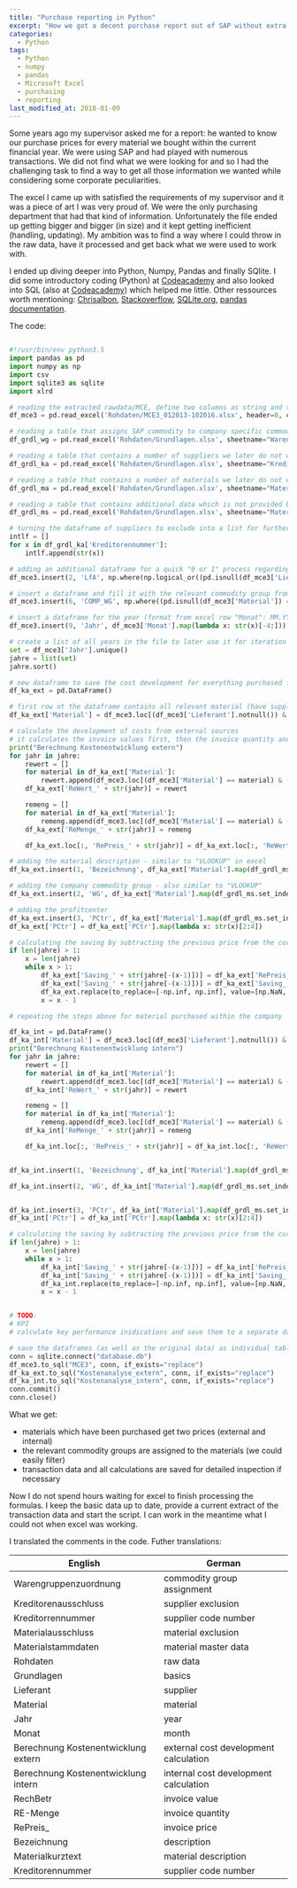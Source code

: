 ```yaml
---
title: "Purchase reporting in Python"
excerpt: "How we got a decent purchase report out of SAP without extra software and without any modifications to the ERP-system itself."
categories:
  - Python
tags:
  - Python
  - numpy
  - pandas
  - Microsoft Excel
  - purchasing
  - reporting
last_modified_at: 2018-01-09
---
```


Some years ago my supervisor asked me for a report: he wanted to know our purchase prices for every material we bought within the current financial year. We were using SAP and had played with numerous transactions. We did not find what we were looking for and so I had the challenging task to find a way to get all those information we wanted while considering some corporate peculiarities.

The excel I came up with satisfied the requirements of my supervisor and it was a piece of art I was very proud of. We were the only purchasing department that had that kind of  information. Unfortunately the file ended up getting bigger and bigger (in size) and it kept getting inefficient (handling, updating).
My ambition was to find a way where I could throw in the raw data, have it processed and get back what we were used to work with.

I ended up diving deeper into Python, Numpy, Pandas and finally SQlite.
I did some introductory coding (Python) at [Codeacademy](https://www.codecademy.com/learn/learn-python) and also looked into SQL (also at [Codeacademy](https://www.codecademy.com/learn/learn-sql)) which helped me little.
Other ressources worth mentioning: [Chrisalbon](https://chrisalbon.com), [Stackoverflow](https://stackoverflow.com/), [SQLite.org](https://www.sqlite.org), [pandas documentation](http://pandas.pydata.org).

The code:

~~~ python

#!/usr/bin/env python3.5
import pandas as pd
import numpy as np
import csv
import sqlite3 as sqlite
import xlrd

# reading the extracted rawdata/MCE, define two columns as string and turn it into a DataFrame
df_mce3 = pd.read_excel('Rohdaten/MCE3_012013-102016.xlsx', header=0, converters={'Lieferant': str, 'Monat': str})

# reading a table that assigns SAP commodity to company specific commodity group
df_grdl_wg = pd.read_excel('Rohdaten/Grundlagen.xlsx', sheetname="Warengruppenzuordnung", header=0, parse_cols="A,D,F")

# reading a table that contains a number of suppliers we later do not want to include in some calculations
df_grdl_ka = pd.read_excel('Rohdaten/Grundlagen.xlsx', sheetname="Kreditorenausschluss", header=0, converters={'Kreditorrennummer': str})

# reading a table that contains a number of materials we later do not want to include in some calculations
df_grdl_ma = pd.read_excel('Rohdaten/Grundlagen.xlsx', sheetname="Materialausschluss", header=0)

# reading a table that contains additional data which is not provided by the regular extract
df_grdl_ms = pd.read_excel('Rohdaten/Grundlagen.xlsx', sheetname="Materialstammdaten", header=0, parse_cols="A,D,K,L")

# turning the dataframe of suppliers to exclude into a list for further processing
intlf = []
for x in df_grdl_ka['Kreditorennummer']:
    intlf.append(str(x))

# adding an additional dataframe for a quick "0 or 1" process regarding the suppliers which have to be excluded
df_mce3.insert(2, 'LfA', np.where(np.logical_or((pd.isnull(df_mce3['Lieferant']) == True), (df_mce3['Lieferant'].isin(intlf))), '1', '0') )

# insert a dataframe and fill it with the relevant commodity group from the
df_mce3.insert(6, 'COMP_WG', np.where((pd.isnull(df_mce3['Material']) == True), df_mce3['Warengrp'].map(df_grdl_wg.set_index('wg')['comp_top_wg']), df_mce3['Material'].map(df_grdl_ms.set_index('Material')['COMP_WG'])))

# insert a dataframe for the year (format from excel row "Monat": MM.YYYY) to process it faster
df_mce3.insert(9, 'Jahr', df_mce3['Monat'].map(lambda x: str(x)[-4:]))

# create a list of all years in the file to later use it for iteration
set = df_mce3['Jahr'].unique()
jahre = list(set)
jahre.sort()

# new dataframe to save the cost development for everything purchased from external sources/suppliers
df_ka_ext = pd.DataFrame()

# first row ot the dataframe contains all relevant material (have supplier listed and this supplier is not in the to-exclude list)
df_ka_ext['Material'] = df_mce3.loc[(df_mce3['Lieferant'].notnull()) & (df_mce3['LfA'] == '0'), "Material"].unique()

# calculate the development of costs from external sources
# it calculates the invoice values first, then the invoice quantity and then divides the value by the quantity
print("Berechnung Kostenentwicklung extern")
for jahr in jahre:
    rewert = []
    for material in df_ka_ext['Material']:
        rewert.append(df_mce3.loc[(df_mce3['Material'] == material) & (df_mce3['LfA'] == '0') & (df_mce3['Jahr'] == jahr), 'RechBetr.'].sum())
    df_ka_ext['ReWert_' + str(jahr)] = rewert

    remeng = []
    for material in df_ka_ext['Material']:
        remeng.append(df_mce3.loc[(df_mce3['Material'] == material) & (df_mce3['LfA'] == '0') & (df_mce3['Jahr'] == jahr), 'RE-Menge'].sum())
    df_ka_ext['ReMenge_' + str(jahr)] = remeng

    df_ka_ext.loc[:, 'RePreis_' + str(jahr)] = df_ka_ext.loc[:, 'ReWert_' + str(jahr)].div(df_ka_ext['ReMenge_' + str(jahr)], axis=0, fill_value='0')

# adding the material description - similar to "VLOOKUP" in excel
df_ka_ext.insert(1, 'Bezeichnung', df_ka_ext['Material'].map(df_grdl_ms.set_index('Material')['Materialkurztext']))

# adding the company commodity group - also similar to "VLOOKUP"
df_ka_ext.insert(2, 'WG', df_ka_ext['Material'].map(df_grdl_ms.set_index('Material')['COMP_WG']))

# adding the profitcenter
df_ka_ext.insert(3, 'PCtr', df_ka_ext['Material'].map(df_grdl_ms.set_index('Material')['Prctr']))
df_ka_ext['PCtr'] = df_ka_ext['PCtr'].map(lambda x: str(x)[2:4])

# calculating the saving by subtracting the previous price from the current and then multiplying the result with the the current invoice quantity
if len(jahre) > 1:
    x = len(jahre)
    while x > 1:
        df_ka_ext['Saving_' + str(jahre[-(x-1)])] = df_ka_ext['RePreis_' + str(jahre[-(x-1)])].fillna(df_ka_ext['RePreis_' + str(jahre[-x])])
        df_ka_ext['Saving_' + str(jahre[-(x-1)])] = df_ka_ext['Saving_' + str(jahre[-(x-1)])].sub(df_ka_ext['RePreis_' + str(jahre[-x])], axis=0) * df_ka_ext['ReMenge_' + str(jahre[-(x-1)])]
        df_ka_ext.replace(to_replace=[-np.inf, np.inf], value=[np.NaN, np.NaN], inplace=True)
        x = x - 1

# repeating the steps above for material purchased within the company

df_ka_int = pd.DataFrame()
df_ka_int['Material'] = df_mce3.loc[(df_mce3['Lieferant'].notnull()) & (df_mce3['LfA'] == '1'), "Material"].unique()
print("Berechnung Kostenentwicklung intern")
for jahr in jahre:
    rewert = []
    for material in df_ka_int['Material']:
        rewert.append(df_mce3.loc[(df_mce3['Material'] == material) & (df_mce3['LfA'] == '1') & (df_mce3['Jahr'] == jahr), 'RechBetr.'].sum())
    df_ka_int['ReWert_' + str(jahr)] = rewert

    remeng = []
    for material in df_ka_int['Material']:
        remeng.append(df_mce3.loc[(df_mce3['Material'] == material) & (df_mce3['LfA'] == '1') & (df_mce3['Jahr'] == jahr), 'RE-Menge'].sum())
    df_ka_int['ReMenge_' + str(jahr)] = remeng

    df_ka_int.loc[:, 'RePreis_' + str(jahr)] = df_ka_int.loc[:, 'ReWert_' + str(jahr)].div(df_ka_int['ReMenge_' + str(jahr)], axis=0, fill_value='0')


df_ka_int.insert(1, 'Bezeichnung', df_ka_int['Material'].map(df_grdl_ms.set_index('Material')['Materialkurztext']))

df_ka_int.insert(2, 'WG', df_ka_int['Material'].map(df_grdl_ms.set_index('Material')['COMP_WG']))


df_ka_int.insert(3, 'PCtr', df_ka_int['Material'].map(df_grdl_ms.set_index('Material')['Prctr']))
df_ka_int['PCtr'] = df_ka_int['PCtr'].map(lambda x: str(x)[2:4])

# calculating the saving by subtracting the previous price from the current and then multiplying the result with the the current invoice quantity
if len(jahre) > 1:
    x = len(jahre)
    while x > 1:
        df_ka_int['Saving_' + str(jahre[-(x-1)])] = df_ka_int['RePreis_' + str(jahre[-(x-1)])].fillna(df_ka_int['RePreis_' + str(jahre[-x])])
        df_ka_int['Saving_' + str(jahre[-(x-1)])] = df_ka_int['Saving_' + str(jahre[-(x-1)])].sub(df_ka_int['RePreis_' + str(jahre[-x])], axis=0) * df_ka_int['ReMenge_' + str(jahre[-(x-1)])]
        df_ka_int.replace(to_replace=[-np.inf, np.inf], value=[np.NaN, np.NaN], inplace=True)
        x = x - 1


# TODO:
# KPI
# calculate key performance inidications and save them to a separate dataframe for easy access

# save the dataframes (as well as the original data) as individual tables in a sqlite database
conn = sqlite.connect("database.db")
df_mce3.to_sql("MCE3", conn, if_exists="replace")
df_ka_ext.to_sql("Kostenanalyse_extern", conn, if_exists="replace")
df_ka_int.to_sql("Kostenanalyse_intern", conn, if_exists="replace")
conn.commit()
conn.close()

~~~

What we get:
- materials which have been purchased get two prices (external and internal)
- the relevant commodity groups are assigned to the materials (we could easily filter)
- transaction data and all calculations are saved for detailed inspection if necessary

Now I do not spend hours waiting for excel to finish processing the formulas. I keep the basic data up to date, provide a current extract of the transaction data and start the script. I can work in the meantime what I could not when excel was working.


I translated the comments in the code. Futher translations:

English | German
--- | ---
Warengruppenzuordnung | commodity group assignment
Kreditorenausschluss | supplier exclusion
Kreditorrennummer | supplier code number
Materialausschluss | material exclusion
Materialstammdaten | material master data
Rohdaten | raw data
Grundlagen | basics
Lieferant | supplier
Material  | material
Jahr | year
Monat | month
Berechnung Kostenentwicklung extern | external cost development calculation
Berechnung Kostenentwicklung intern | internal cost development calculation
RechBetr | invoice value
RE-Menge | invoice quantity
RePreis_ | invoice price
Bezeichnung | description
Materialkurztext | material description
Kreditorennummer | supplier code number
